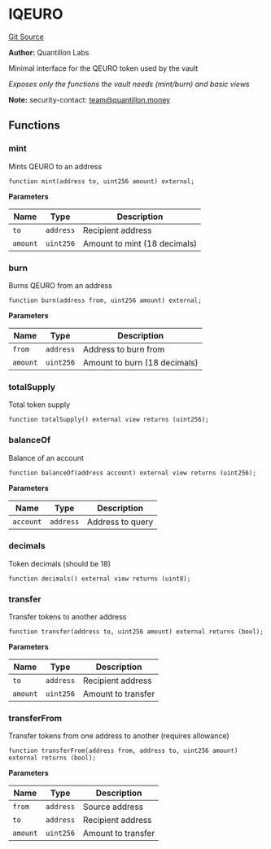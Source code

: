 # IQEURO
[Git Source](https://github.com/Quantillon-Labs/smart-contracts/blob/d9b318c983e96e686dbdeddf2128adc1d9fdfb49/src/interfaces/IQEURO.sol)

**Author:**
Quantillon Labs

Minimal interface for the QEURO token used by the vault

*Exposes only the functions the vault needs (mint/burn) and basic views*

**Note:**
security-contact: team@quantillon.money


## Functions
### mint

Mints QEURO to an address


```solidity
function mint(address to, uint256 amount) external;
```
**Parameters**

|Name|Type|Description|
|----|----|-----------|
|`to`|`address`|Recipient address|
|`amount`|`uint256`|Amount to mint (18 decimals)|


### burn

Burns QEURO from an address


```solidity
function burn(address from, uint256 amount) external;
```
**Parameters**

|Name|Type|Description|
|----|----|-----------|
|`from`|`address`|Address to burn from|
|`amount`|`uint256`|Amount to burn (18 decimals)|


### totalSupply

Total token supply


```solidity
function totalSupply() external view returns (uint256);
```

### balanceOf

Balance of an account


```solidity
function balanceOf(address account) external view returns (uint256);
```
**Parameters**

|Name|Type|Description|
|----|----|-----------|
|`account`|`address`|Address to query|


### decimals

Token decimals (should be 18)


```solidity
function decimals() external view returns (uint8);
```

### transfer

Transfer tokens to another address


```solidity
function transfer(address to, uint256 amount) external returns (bool);
```
**Parameters**

|Name|Type|Description|
|----|----|-----------|
|`to`|`address`|Recipient address|
|`amount`|`uint256`|Amount to transfer|


### transferFrom

Transfer tokens from one address to another (requires allowance)


```solidity
function transferFrom(address from, address to, uint256 amount) external returns (bool);
```
**Parameters**

|Name|Type|Description|
|----|----|-----------|
|`from`|`address`|Source address|
|`to`|`address`|Recipient address|
|`amount`|`uint256`|Amount to transfer|


